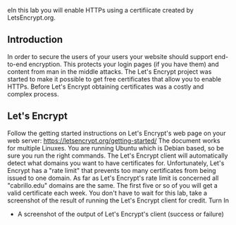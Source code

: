 eIn this lab you will enable HTTPs using a certifiicate created by LetsEncrypt.org. 

## Introduction 

In order to secure the users of your users your website should support end-to-end encryption. This protects your login pages (if you have them) and content from man in the middle attacks. The Let's Encrypt project was started to make it possible to get free certificates that allow you to enable HTTPs. Before Let's Encrypt obtaining certificates was a costly and complex process.

## Let's Encrypt 

Follow the getting started instructions on Let's Encrypt's web page on your web server:
 https://letsencrypt.org/getting-started/
The document works for multiple Linuxes. You are running Ubuntu which is Debian based, so be sure you run the right commands. The Let's Encrypt client will automatically detect what domains you want to have certificates for. Unfortunately, Let's Encrypt has a "rate limit" that prevents too many certificates from being issued to one domain. As far as Let's Encrypt's rate limit is concerned all "cabrillo.edu" domains are the same. The first five or so of you will get a valid certificate each week. You don't have to wait for this lab, take a screenshot of the result of running the Let's Encrypt client for credit.
Turn In
  - A screenshot of the output of Let's Encrypt's client (success or failure)


